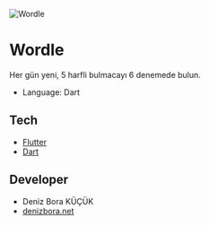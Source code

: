 ![Wordle](https://user-images.githubusercontent.com/45859791/163589065-569ed5b2-4838-4dc1-82ba-a059e19955dc.png)



# Wordle
Her gün yeni, 5 harfli bulmacayı 6 denemede bulun.
 - Language: Dart

## Tech

 - [Flutter](https://flutter.dev/)
 - [Dart](https://dart.dev/)

## Developer

 - Deniz Bora KÜÇÜK
 - [denizbora.net](https://denizbora.net/)
